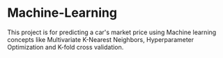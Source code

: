 # Machine-Learning
This project is for predicting a car's market price using Machine learning concepts like Multivariate K-Nearest Neighbors, Hyperparameter Optimization and K-fold cross validation.
